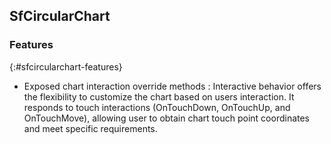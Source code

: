 ## SfCircularChart 

### Features
{:#sfcircularchart-features}

* Exposed chart interaction override methods : Interactive behavior offers the flexibility to customize the chart based on users interaction. It responds to touch interactions (OnTouchDown, OnTouchUp, and OnTouchMove), allowing user to obtain chart touch point coordinates and meet specific requirements.